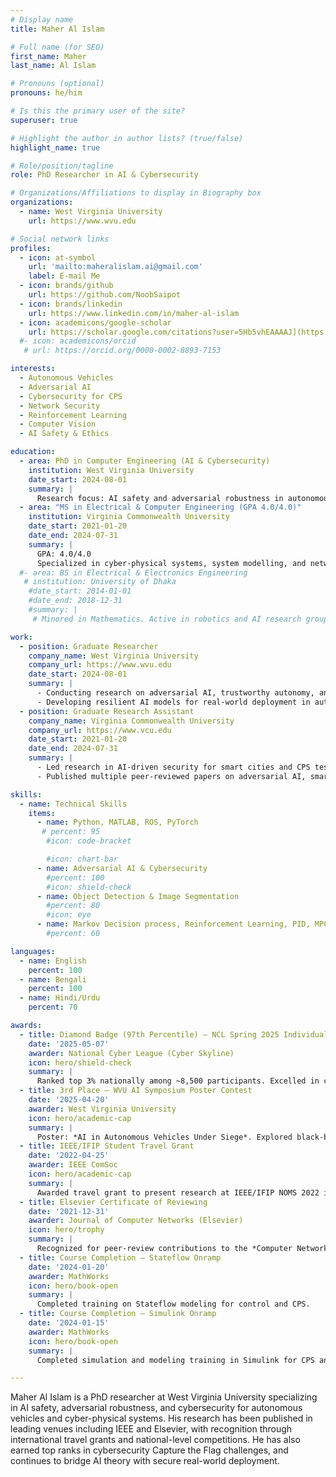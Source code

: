 ```yaml
---
# Display name
title: Maher Al Islam

# Full name (for SEO)
first_name: Maher
last_name: Al Islam

# Pronouns (optional)
pronouns: he/him

# Is this the primary user of the site?
superuser: true

# Highlight the author in author lists? (true/false)
highlight_name: true

# Role/position/tagline
role: PhD Researcher in AI & Cybersecurity

# Organizations/Affiliations to display in Biography box
organizations:
  - name: West Virginia University
    url: https://www.wvu.edu

# Social network links
profiles:
  - icon: at-symbol
    url: 'mailto:maheralislam.ai@gmail.com'
    label: E-mail Me
  - icon: brands/github
    url: https://github.com/NoobSaipot
  - icon: brands/linkedin
    url: https://www.linkedin.com/in/maher-al-islam
  - icon: academicons/google-scholar
    url: https://scholar.google.com/citations?user=5Hb5vhEAAAAJ](https://scholar.google.com/citations?user=qKqRgoYAAAAJ&hl=en
  #- icon: academicons/orcid
   # url: https://orcid.org/0000-0002-8893-7153

interests:
  - Autonomous Vehicles
  - Adversarial AI
  - Cybersecurity for CPS
  - Network Security
  - Reinforcement Learning
  - Computer Vision
  - AI Safety & Ethics

education:
  - area: PhD in Computer Engineering (AI & Cybersecurity)
    institution: West Virginia University
    date_start: 2024-08-01
    summary: |
      Research focus: AI safety and adversarial robustness in autonomous vehicles and cyber-physical systems.  
  - area: "MS in Electrical & Computer Engineering (GPA 4.0/4.0)"
    institution: Virginia Commonwealth University
    date_start: 2021-01-20
    date_end: 2024-07-31
    summary: |
      GPA: 4.0/4.0  
      Specialized in cyber-physical systems, system modelling, and network security.  
  #- area: BS in Electrical & Electronics Engineering
   # institution: University of Dhaka
    #date_start: 2014-01-01
    #date_end: 2018-12-31
    #summary: |
     # Minored in Mathematics. Active in robotics and AI research groups.

work:
  - position: Graduate Researcher
    company_name: West Virginia University
    company_url: https://www.wvu.edu
    date_start: 2024-08-01
    summary: |
      - Conducting research on adversarial AI, trustworthy autonomy, and CPS security.  
      - Developing resilient AI models for real-world deployment in autonomous vehicles.  
  - position: Graduate Research Assistant
    company_name: Virginia Commonwealth University
    company_url: https://www.vcu.edu
    date_start: 2021-01-20
    date_end: 2024-07-31
    summary: |
      - Led research in AI-driven security for smart cities and CPS testbeds (OpenCyberCity).  
      - Published multiple peer-reviewed papers on adversarial AI, smart IoT systems, and game-theoretic cybersecurity.  

skills:
  - name: Technical Skills
    items:
      - name: Python, MATLAB, ROS, PyTorch
       # percent: 95
        #icon: code-bracket

        #icon: chart-bar
      - name: Adversarial AI & Cybersecurity
        #percent: 100
        #icon: shield-check
      - name: Object Detection & Image Segmentation
        #percent: 80
        #icon: eye
      - name: Markov Decision process, Reinforcement Learning, PID, MPC & Control
        #percent: 60

languages:
  - name: English
    percent: 100
  - name: Bengali
    percent: 100
  - name: Hindi/Urdu
    percent: 70

awards:
  - title: Diamond Badge (97th Percentile) – NCL Spring 2025 Individual CTF
    date: '2025-05-07'
    awarder: National Cyber League (Cyber Skyline)
    icon: hero/shield-check
    summary: |
      Ranked top 3% nationally among ~8,500 participants. Excelled in cryptography, OSINT, exploitation, network analysis, web security, and password cracking.
  - title: 3rd Place – WVU AI Symposium Poster Contest
    date: '2025-04-20'
    awarder: West Virginia University
    icon: hero/academic-cap
    summary: |
      Poster: *AI in Autonomous Vehicles Under Siege*. Explored black-box vs. white-box perspectives in adversarial AI for AVs.  
  - title: IEEE/IFIP Student Travel Grant
    date: '2022-04-25'
    awarder: IEEE ComSoc
    icon: hero/academic-cap
    summary: |
      Awarded travel grant to present research at IEEE/IFIP NOMS 2022 in Budapest, Hungary.  
  - title: Elsevier Certificate of Reviewing
    date: '2021-12-31'
    awarder: Journal of Computer Networks (Elsevier)
    icon: hero/trophy
    summary: |
      Recognized for peer-review contributions to the *Computer Networks* journal.  
  - title: Course Completion – Stateflow Onramp
    date: '2024-01-20'
    awarder: MathWorks
    icon: hero/book-open
    summary: |
      Completed training on Stateflow modeling for control and CPS.  
  - title: Course Completion – Simulink Onramp
    date: '2024-01-15'
    awarder: MathWorks
    icon: hero/book-open
    summary: |
      Completed simulation and modeling training in Simulink for CPS and AV control systems.  

---
```


Maher Al Islam is a PhD researcher at West Virginia University specializing in AI safety, adversarial robustness, and cybersecurity for autonomous vehicles and cyber-physical systems. His research has been published in leading venues including IEEE and Elsevier, with recognition through international travel grants and national-level competitions. He has also earned top ranks in cybersecurity Capture the Flag challenges, and continues to bridge AI theory with secure real-world deployment.
